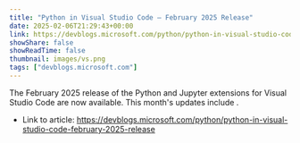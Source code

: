 ```yaml
---
title: "Python in Visual Studio Code – February 2025 Release"
date: 2025-02-06T21:29:43+00:00
link: https://devblogs.microsoft.com/python/python-in-visual-studio-code-february-2025-release
showShare: false
showReadTime: false
thumbnail: images/vs.png
tags: ["devblogs.microsoft.com"]
---
```

The February 2025 release of the Python and Jupyter extensions for Visual Studio Code are now available. This month's updates include .

- Link to article: https://devblogs.microsoft.com/python/python-in-visual-studio-code-february-2025-release